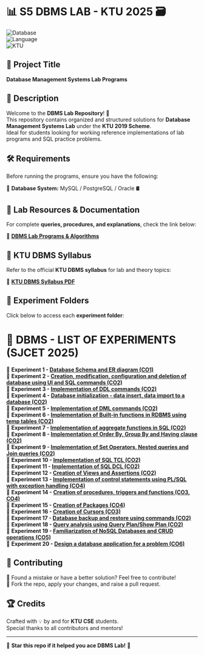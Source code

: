 # 📊 S5 DBMS LAB - KTU 2025 🗃️  

![Database](https://img.shields.io/badge/Database-MySQL%20%7C%20PostgreSQL-blue)  
![Language](https://img.shields.io/badge/Language-SQL%20%7C%20PL/SQL-green)  
![KTU](https://img.shields.io/badge/Scheme-KTU%202019-orange)  

## 📌 Project Title  
**Database Management Systems Lab Programs**  

## 📖 Description  
Welcome to the **DBMS Lab Repository**! 🧠  
This repository contains organized and structured solutions for **Database Management Systems Lab** under the **KTU 2019 Scheme**.  
Ideal for students looking for working reference implementations of lab programs and SQL practice problems.  

## 🛠️ Requirements  
Before running the programs, ensure you have the following:  

🔸 **Database System:** MySQL / PostgreSQL / Oracle 🛢️  

## 📜 Lab Resources & Documentation  
For complete **queries, procedures, and explanations**, check the link below:  

📂 [**DBMS Lab Programs & Algorithms**](https://drive.google.com/drive/u/1/folders/1XL_nHZZkTIb1SmehlqvaPax7uczXBVFX)

## 📖 KTU DBMS Syllabus  
Refer to the official **KTU DBMS syllabus** for lab and theory topics:  

📄 **[KTU DBMS Syllabus PDF](https://drive.google.com/file/d/1KpT-sA1KYh-KBHoKcuOoZPp_gZBNLh6q/view)**  

## 📂 Experiment Folders  
Click below to access each **experiment folder**:

# 🔹 DBMS - LIST OF EXPERIMENTS (SJCET 2025)

🔹 **Experiment 1 - [Database Schema and ER diagram (CO1)](https://github.com/iamkarthik2004/S5-DBMS-LAB-KTU-2025/tree/main/Expt1)**  
🔹 **Experiment 2 - [Creation, modification, configuration and deletion of database using UI and SQL commands (CO2)](https://github.com/iamkarthik2004/S5-DBMS-LAB-KTU-2025/tree/main/Expt2)**  
🔹 **Experiment 3 - [Implementation of DDL commands (CO2)](https://github.com/iamkarthik2004/S5-DBMS-LAB-KTU-2025/tree/main/Expt3)**  
🔹 **Experiment 4 - [Database initialization - data insert, data import to a database (CO2)](https://github.com/iamkarthik2004/S5-DBMS-LAB-KTU-2025/tree/main/Expt4)**  
🔹 **Experiment 5 - [Implementation of DML commands (CO2)](https://github.com/iamkarthik2004/S5-DBMS-LAB-KTU-2025/tree/main/Expt5)**  
🔹 **Experiment 6 - [Implementation of Built-in functions in RDBMS using temp tables (CO2)](https://github.com/iamkarthik2004/S5-DBMS-LAB-KTU-2025/tree/main/Expt6)**  
🔹 **Experiment 7 - [Implementation of aggregate functions in SQL (CO2)](https://github.com/iamkarthik2004/S5-DBMS-LAB-KTU-2025/tree/main/Expt7)**  
🔹 **Experiment 8 - [Implementation of Order By, Group By and Having clause (CO2)](https://github.com/iamkarthik2004/S5-DBMS-LAB-KTU-2025/tree/main/Expt8)**  
🔹 **Experiment 9 - [Implementation of Set Operators, Nested queries and Join queries (CO2)](#)**  
🔹 **Experiment 10 - [Implementation of SQL TCL (CO2)](#)**  
🔹 **Experiment 11 - [Implementation of SQL DCL (CO2)](#)**  
🔹 **Experiment 12 - [Creation of Views and Assertions (CO2)](#)**  
🔹 **Experiment 13 - [Implementation of control statements using PL/SQL with exception handling (CO4)](#)**  
🔹 **Experiment 14 - [Creation of procedures, triggers and functions (CO3, CO4)](#)**  
🔹 **Experiment 15 - [Creation of Packages (CO4)](#)**  
🔹 **Experiment 16 - [Creation of Cursors (CO3)](#)**  
🔹 **Experiment 17 - [Database backup and restore using commands (CO2)](#)**  
🔹 **Experiment 18 - [Query analysis using Query Plan/Show Plan (CO2)](#)**  
🔹 **Experiment 19 - [Familiarization of NoSQL Databases and CRUD operations (CO5)](#)**  
🔹 **Experiment 20 - [Design a database application for a problem (CO6)](#)**  


## 🤝 Contributing  
🔹 Found a mistake or have a better solution? Feel free to contribute!  
🔹 Fork the repo, apply your changes, and raise a pull request.  

## 🏆 Credits  
Crafted with 💡 by and for **KTU CSE** students.  
Special thanks to all contributors and mentors!  

---

🌟 **Star this repo if it helped you ace DBMS Lab!** 🌟  
